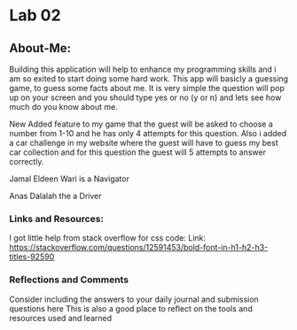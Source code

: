 # Lab 02
## About-Me:
Building this application will help to enhance my programming skills and i am so exited to start doing some hard work. This app will basicly a guessing game, to guess some facts about me. It is very simple the question will pop up on your screen and you should type yes or no (y or n) and lets see how much do you know about me.

New Added feature to my game that the guest will be asked to choose a number from 1-10 and he has only 4 attempts for this question. Also i added a car challenge in my website where the guest will have to guess my best car collection and for this question the guest will 5 attempts to answer correctly.

 Jamal Eldeen Wari is a Navigator 
 
 Anas Dalalah the  a Driver

### Links and Resources:
I got little help from stack overflow for css code:
Link: https://stackoverflow.com/questions/12591453/bold-font-in-h1-h2-h3-titles-92590


### Reflections and Comments
Consider including the answers to your daily journal and submission questions here
This is also a good place to reflect on the tools and resources used and learned